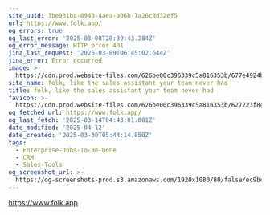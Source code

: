 ```yaml
---
site_uuid: 3be931ba-8948-4aea-a06b-7a26c8d32ef5
url: https://www.folk.app/
og_errors: true
og_last_error: '2025-03-08T20:39:43.284Z'
og_error_message: HTTP error 401
jina_last_request: '2025-03-09T06:45:02.644Z'
jina_error: Error occurred
image: >-
  https://cdn.prod.website-files.com/626be00c396339c5a816353b/677e4924b4b4eb32886d59ca_Open-graph.webp
site_name: folk, like the sales assistant your team never had
title: folk, like the sales assistant your team never had
favicon: >-
  https://cdn.prod.website-files.com/626be00c396339c5a816353b/627223f84c4e9cc1487b2714_favBlackPng.png
og_fetched_url: https://www.folk.app/
og_last_fetch: '2025-03-14T04:43:01.001Z'
date_modified: '2025-04-12'
date_created: '2025-03-30T05:44:14.850Z'
tags:
  - Enterprise-Jobs-To-Be-Done
  - CRM
  - Sales-Tools
og_screenshot_url: >-
  https://og-screenshots-prod.s3.amazonaws.com/1920x1080/80/false/ec9bccd40c6132f755c0481411fd61264a40b0608909d15e204d8c2b9b43ec34.jpeg
---
```














































https://www.folk.app
